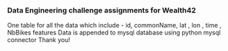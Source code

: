 ### Data Engineering challenge assignments for Wealth42

One table for all the data which include - id, commonName, lat , lon , time , NbBikes features 
Data is appended to mysql database using python mysql connector 
Thank you!
